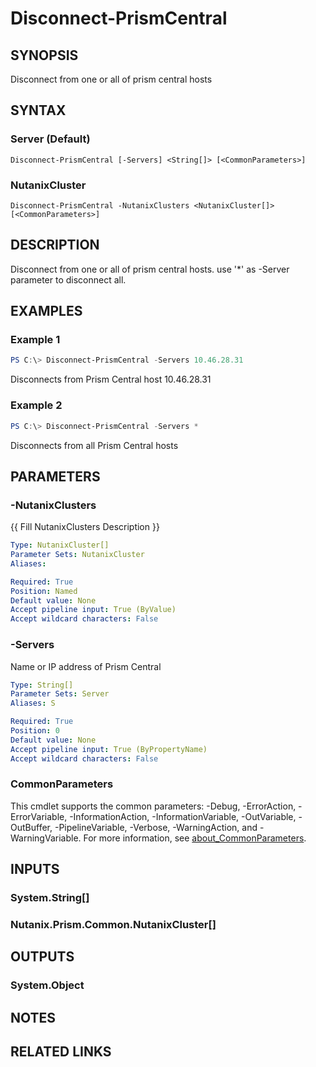 ﻿---
external help file: Nutanix.Prism.Common.dll-Help.xml
Module Name: Nutanix.Prism.Common
online version:
schema: 2.0.0
---

# Disconnect-PrismCentral

## SYNOPSIS
Disconnect from one or all of prism central hosts

## SYNTAX

### Server (Default)
```
Disconnect-PrismCentral [-Servers] <String[]> [<CommonParameters>]
```

### NutanixCluster
```
Disconnect-PrismCentral -NutanixClusters <NutanixCluster[]> [<CommonParameters>]
```

## DESCRIPTION
Disconnect from one or all of prism central hosts. use '*' as -Server parameter to disconnect all.

## EXAMPLES

### Example 1
```powershell
PS C:\> Disconnect-PrismCentral -Servers 10.46.28.31
```

Disconnects from Prism Central host 10.46.28.31

### Example 2
```powershell
PS C:\> Disconnect-PrismCentral -Servers *
```

Disconnects from all Prism Central hosts

## PARAMETERS

### -NutanixClusters
{{ Fill NutanixClusters Description }}

```yaml
Type: NutanixCluster[]
Parameter Sets: NutanixCluster
Aliases:

Required: True
Position: Named
Default value: None
Accept pipeline input: True (ByValue)
Accept wildcard characters: False
```

### -Servers
Name or IP address of Prism Central

```yaml
Type: String[]
Parameter Sets: Server
Aliases: S

Required: True
Position: 0
Default value: None
Accept pipeline input: True (ByPropertyName)
Accept wildcard characters: False
```

### CommonParameters
This cmdlet supports the common parameters: -Debug, -ErrorAction, -ErrorVariable, -InformationAction, -InformationVariable, -OutVariable, -OutBuffer, -PipelineVariable, -Verbose, -WarningAction, and -WarningVariable. For more information, see [about_CommonParameters](http://go.microsoft.com/fwlink/?LinkID=113216).

## INPUTS

### System.String[]
### Nutanix.Prism.Common.NutanixCluster[]
## OUTPUTS

### System.Object
## NOTES

## RELATED LINKS
